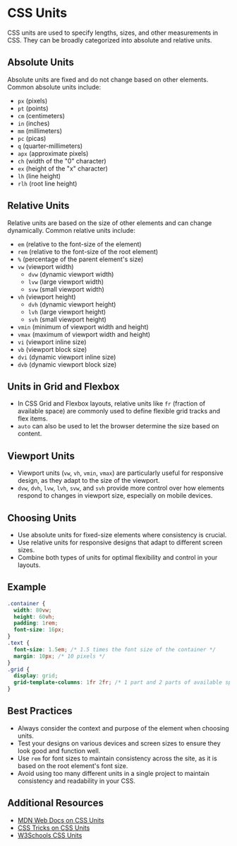 # CSS Units
CSS units are used to specify lengths, sizes, and other measurements in CSS. They can be broadly categorized into absolute and relative units.

## Absolute Units
Absolute units are fixed and do not change based on other elements. Common absolute units include:
- `px` (pixels)
- `pt` (points)
- `cm` (centimeters)
- `in` (inches)
- `mm` (millimeters)
- `pc` (picas)
- `q` (quarter-millimeters)
- `apx` (approximate pixels)
- `ch` (width of the "0" character)
- `ex` (height of the "x" character)
- `lh` (line height)
- `rlh` (root line height)


## Relative Units
Relative units are based on the size of other elements and can change dynamically. Common relative units include:
- `em` (relative to the font-size of the element)
- `rem` (relative to the font-size of the root element)
- `%` (percentage of the parent element's size)
- `vw` (viewport width)
    - `dvw` (dynamic viewport width)
    - `lvw` (large viewport width)
    - `svw` (small viewport width)
- `vh` (viewport height)
    - `dvh` (dynamic viewport height)
    - `lvh` (large viewport height)
    - `svh` (small viewport height)
- `vmin` (minimum of viewport width and height)
- `vmax` (maximum of viewport width and height)
- `vi` (viewport inline size)
- `vb` (viewport block size)
- `dvi` (dynamic viewport inline size)
- `dvb` (dynamic viewport block size)

## Units in Grid and Flexbox
- In CSS Grid and Flexbox layouts, relative units like `fr` (fraction of available space) are commonly used to define flexible grid tracks and flex items.
- `auto` can also be used to let the browser determine the size based on content.

## Viewport Units
- Viewport units (`vw`, `vh`, `vmin`, `vmax`) are particularly useful for responsive design, as they adapt to the size of the viewport.
- `dvw`, `dvh`, `lvw`, `lvh`, `svw`, and `svh` provide more control over how elements respond to changes in viewport size, especially on mobile devices.

## Choosing Units
- Use absolute units for fixed-size elements where consistency is crucial.
- Use relative units for responsive designs that adapt to different screen sizes.
- Combine both types of units for optimal flexibility and control in your layouts.
## Example
```css
.container {
  width: 80vw;
  height: 60vh;
  padding: 1rem;
  font-size: 16px;
}
.text {
  font-size: 1.5em; /* 1.5 times the font size of the container */
  margin: 10px; /* 10 pixels */
}
.grid {
  display: grid;
  grid-template-columns: 1fr 2fr; /* 1 part and 2 parts of available space */
}
```

## Best Practices
- Always consider the context and purpose of the element when choosing units.
- Test your designs on various devices and screen sizes to ensure they look good and function well.
- Use `rem` for font sizes to maintain consistency across the site, as it is based on the root element's font size.
- Avoid using too many different units in a single project to maintain consistency and readability in your CSS.

## Additional Resources
- [MDN Web Docs on CSS Units](https://developer.mozilla.org/en-US/docs/Learn/CSS/Building_blocks/Values_and_units)
- [CSS Tricks on CSS Units](https://css-tricks.com/the-lengths-of-css/)
- [W3Schools CSS Units](https://www.w3schools.com/cssref/css_units.asp)